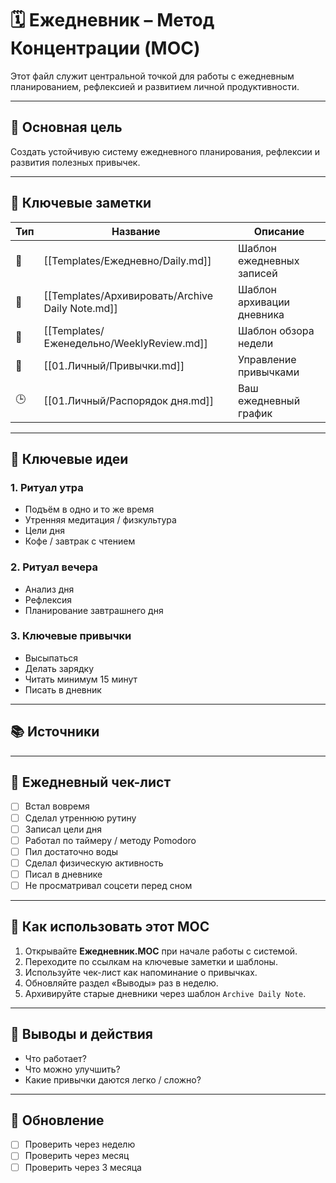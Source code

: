 # 🗓️ Ежедневник – Метод Концентрации (MOC)

Этот файл служит центральной точкой для работы с ежедневным планированием, рефлексией и развитием личной продуктивности.

---

## 🎯 Основная цель

Создать устойчивую систему ежедневного планирования, рефлексии и развития полезных привычек.

---

## 🔗 Ключевые заметки

| Тип | Название                                         | Описание                  |
| --- | ------------------------------------------------ | ------------------------- |
| 📝  | [[Templates/Ежедневно/Daily.md]]                 | Шаблон ежедневных записей |
| 🔄  | [[Templates/Архивировать/Archive Daily Note.md]] | Шаблон архивации дневника |
| 📆  | [[Templates/Еженедельно/WeeklyReview.md]]        | Шаблон обзора недели      |
| 🧩  | [[01.Личный/Привычки.md]]                        | Управление привычками     |
| 🕒  | [[01.Личный/Распорядок дня.md]]                  | Ваш ежедневный график     |

---

## 🧠 Ключевые идеи

### 1. **Ритуал утра**
- Подъём в одно и то же время
- Утренняя медитация / физкультура
- Цели дня
- Кофе / завтрак с чтением

### 2. **Ритуал вечера**
- Анализ дня
- Рефлексия
- Планирование завтрашнего дня


### 3. **Ключевые привычки**
- Высыпаться
- Делать зарядку
- Читать минимум 15 минут
- Писать в дневник

---

## 📚 Источники


---

## 📌 Ежедневный чек-лист

- [ ] Встал вовремя  
- [ ] Сделал утреннюю рутину  
- [ ] Записал цели дня  
- [ ] Работал по таймеру / методу Pomodoro  
- [ ] Пил достаточно воды  
- [ ] Сделал физическую активность  
- [ ] Писал в дневнике  
- [ ] Не просматривал соцсети перед сном  

---

## 📖 Как использовать этот MOC

1. Открывайте **Ежедневник.MOC** при начале работы с системой.
2. Переходите по ссылкам на ключевые заметки и шаблоны.
3. Используйте чек-лист как напоминание о привычках.
4. Обновляйте раздел «Выводы» раз в неделю.
5. Архивируйте старые дневники через шаблон `Archive Daily Note`.

---

## 🧾 Выводы и действия

- Что работает?
- Что можно улучшить?
- Какие привычки даются легко / сложно?

---

## 🔄 Обновление

- [ ] Проверить через неделю
- [ ] Проверить через месяц
- [ ] Проверить через 3 месяца